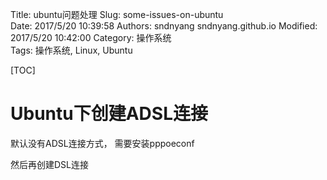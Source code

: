 Title: ubuntu问题处理
Slug: some-issues-on-ubuntu    
Date: 2017/5/20 10:39:58
Authors: sndnyang sndnyang.github.io
Modified: 2017/5/20 10:42:00
Category: 操作系统    
Tags: 操作系统, Linux, Ubuntu  

[TOC]

# Ubuntu下创建ADSL连接

默认没有ADSL连接方式， 需要安装pppoeconf

然后再创建DSL连接


